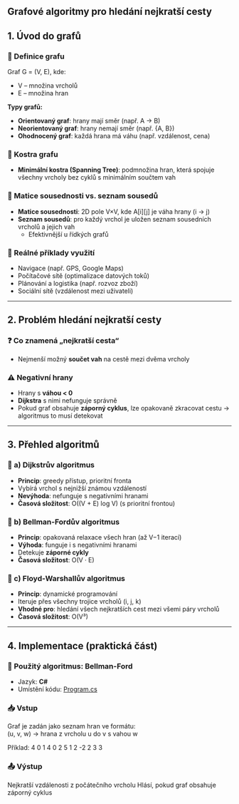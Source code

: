 Grafové algoritmy pro hledání nejkratší cesty
---

## 1. Úvod do grafů

### 🔹 Definice grafu
Graf G = (V, E), kde:
- V – množina vrcholů
- E – množina hran

**Typy grafů:**
- **Orientovaný graf**: hrany mají směr (např. A → B)
- **Neorientovaný graf**: hrany nemají směr (např. {A, B})
- **Ohodnocený graf**: každá hrana má váhu (např. vzdálenost, cena)

### 🔹 Kostra grafu
- **Minimální kostra (Spanning Tree)**: podmnožina hran, která spojuje všechny vrcholy bez cyklů s minimálním součtem vah

### 🔹 Matice sousednosti vs. seznam sousedů
- **Matice sousednosti**: 2D pole V×V, kde A[i][j] je váha hrany (i → j)
- **Seznam sousedů**: pro každý vrchol je uložen seznam sousedních vrcholů a jejich vah
  - Efektivnější u řídkých grafů

### 🔹 Reálné příklady využití
- Navigace (např. GPS, Google Maps)
- Počítačové sítě (optimalizace datových toků)
- Plánování a logistika (např. rozvoz zboží)
- Sociální sítě (vzdálenost mezi uživateli)

---

## 2. Problém hledání nejkratší cesty

### ❓ Co znamená „nejkratší cesta“
- Nejmenší možný **součet vah** na cestě mezi dvěma vrcholy

### ⚠️ Negativní hrany
- Hrany s **váhou < 0**
- **Dijkstra** s nimi nefunguje správně
- Pokud graf obsahuje **záporný cyklus**, lze opakovaně zkracovat cestu → algoritmus to musí detekovat

---

## 3. Přehled algoritmů

### 🔸 a) Dijkstrův algoritmus
- **Princip**: greedy přístup, prioritní fronta
- Vybírá vrchol s nejnižší známou vzdáleností
- **Nevýhoda**: nefunguje s negativními hranami
- **Časová složitost**: O((V + E) log V) (s prioritní frontou)

### 🔸 b) Bellman-Fordův algoritmus
- **Princip**: opakovaná relaxace všech hran (až V−1 iterací)
- **Výhoda**: funguje i s negativními hranami
- Detekuje **záporné cykly**
- **Časová složitost**: O(V · E)

### 🔸 c) Floyd-Warshallův algoritmus
- **Princip**: dynamické programování
- Iteruje přes všechny trojice vrcholů (i, j, k)
- **Vhodné pro**: hledání všech nejkratších cest mezi všemi páry vrcholů
- **Časová složitost**: O(V³)

---

## 4. Implementace (praktická část)

### 🔧 Použitý algoritmus: Bellman-Ford  
- Jazyk: **C#**
- Umístění kódu: [Program.cs](./Program.cs)

### 📥 Vstup
Graf je zadán jako seznam hran ve formátu:  
(u, v, w) → hrana z vrcholu u do v s vahou w

Příklad:
4
0 1 4
0 2 5
1 2 -2
2 3 3

### 📤 Výstup
Nejkratší vzdálenosti z počátečního vrcholu
Hlásí, pokud graf obsahuje záporný cyklus
